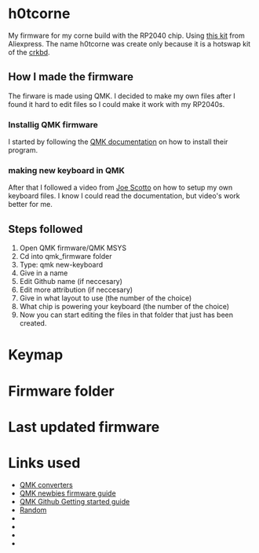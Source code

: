 # h0tcorne
My firmware for my corne build with the RP2040 chip. Using [this kit]() from Aliexpress. The name h0tcorne was create only because it is a hotswap kit of the [crkbd](https://github.com/foostan/crkbd).

## How I made the firmware
The firware is made using QMK. I decided to make my own files after I found it hard to edit files so I could make it work with my RP2040s. 

### Installig QMK firmware
I started by following the [QMK documentation](https://docs.qmk.fm/newbs_getting_started) on how to install their program.

### making new keyboard in QMK
After that I followed a video from [Joe Scotto](https://www.youtube.com/watch?v=hjml-K-pV4E) on how to setup my own keyboard files. I know I could read the documentation, but video's work better for me.

## Steps followed
<ol>
    <li>Open QMK firmware/QMK MSYS</li>
    <li>Cd into qmk_firmware folder</li>
    <li>Type: qmk new-keyboard</li>
    <li>Give in a name</li>
    <li>Edit Github name (if neccesary)</li>
    <li>Edit more attribution (if neccesary)</li>
    <li>Give in what layout to use (the number of the choice)</li>
    <li>What chip is powering your keyboard (the number of the choice)</li>
    <li>Now you can start editing the files in that folder that just has been created.</li>
</ol>

# Keymap

# Firmware folder

# Last updated firmware

# Links used
<ul>
    <li><a href="https://docs.qmk.fm/feature_converters#converters">QMK converters</a></li>
    <li><a href="https://docs.qmk.fm/newbs_building_firmware">QMK newbies firmware guide</a></li>
    <li><a href="https://github.com/qmk/qmk_firmware/blob/master/docs/getting_started_introduction.md">QMK Github Getting started guide</a></li>
    <li><a href="https://docs.keeb.io/flashing-firmware">Random</a></li>
    <li><a href=""></a></li>
    <li><a href=""></a></li>
    <li><a href=""></a></li>
    <li><a href=""></a></li>
</ul>